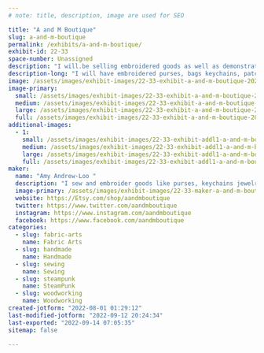 ```yaml
---
# note: title, description, image are used for SEO

title: "A and M Boutique"
slug: a-and-m-boutique
permalink: /exhibits/a-and-m-boutique/
exhibit-id: 22-33
space-number: Unassigned
description: "I will.be selling embroidered goods as well as demonstrating sewing and embroidery  for attendees"
description-long: "I will have embroidered purses, bags keychains, patches and vinyl jewelry.  I will.bring my sewing machine and demonstrate how to make products as well as showing how I add hardware to keychains and  jewelry. "
image: /assets/images/exhibit-images/22-33-exhibit-a-and-m-boutique-20220602-213845-large.jpg
image-primary: 
  small: /assets/images/exhibit-images/22-33-exhibit-a-and-m-boutique-20220602-213845-small.jpg
  medium: /assets/images/exhibit-images/22-33-exhibit-a-and-m-boutique-20220602-213845-medium.jpg
  large: /assets/images/exhibit-images/22-33-exhibit-a-and-m-boutique-20220602-213845-large.jpg
  full: /assets/images/exhibit-images/22-33-exhibit-a-and-m-boutique-20220602-213845-full.jpg
additional-images: 
  - 1:
    small: /assets/images/exhibit-images/22-33-exhibit-addl1-a-and-m-boutique-20211021-221731-small.jpg
    medium: /assets/images/exhibit-images/22-33-exhibit-addl1-a-and-m-boutique-20211021-221731-medium.jpg
    large: /assets/images/exhibit-images/22-33-exhibit-addl1-a-and-m-boutique-20211021-221731-large.jpg
    full: /assets/images/exhibit-images/22-33-exhibit-addl1-a-and-m-boutique-20211021-221731-full.jpg
maker: 
  name: "Amy Andrew-Loo "
  description: "I sew and embroider goods like purses, keychains jewelry  patches"
  image-primary: /assets/images/exhibit-images/22-33-maker-a-and-m-boutique-20220326-131324-medium.jpg
  website: https://Etsy.com/shop/aandmboutique 
  twitter: https://www.twitter.com/aandmboutique 
  instagram: https://www.instagram.com/aandmboutique
  facebook: https://www.facebook.com/aandmboutique
categories: 
  - slug: fabric-arts
    name: Fabric Arts
  - slug: handmade
    name: Handmade
  - slug: sewing
    name: Sewing
  - slug: steampunk
    name: SteamPunk
  - slug: woodworking
    name: Woodworking
created-jotform: "2022-08-01 01:29:12"
last-modified-jotform: "2022-09-12 20:24:34"
last-exported: "2022-09-14 07:05:35"
sitemap: false

---
```

